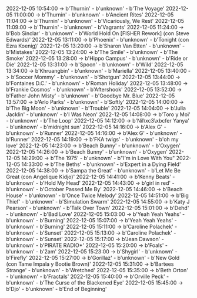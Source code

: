2022-12-05 10:54:00 -> b'Thurnin' - b'unknown' - b'The Voyage'
2022-12-05 11:00:00 -> b'Thurnin' - b'unknown' - b'Ancient Rites'
2022-12-05 11:04:00 -> b'Thurnin' - b'unknown' - b'Vicariously, We Rest'
2022-12-05 11:09:00 -> b'Thurnin' - b'unknown' - b'Vagrants'
2022-12-05 11:24:00 -> b'Bob Sinclar' - b'unknown' - b'World Hold On [FISHER Rework] (con Steve Edwards)'
2022-12-05 13:11:00 -> b'Phoenix' - b'unknown' - b'Tonight (con Ezra Koenig)'
2022-12-05 13:20:00 -> b'Sharon Van Etten' - b'unknown' - b'Mistakes'
2022-12-05 13:24:00 -> b'The Smile' - b'unknown' - b'The Smoke'
2022-12-05 13:28:00 -> b'Hippo Campus' - b'unknown' - b'Ride or Die'
2022-12-05 13:31:00 -> b'Spoon' - b'unknown' - b'Wild'
2022-12-05 13:34:00 -> b'Khruangbin' - b'unknown' - b'Mariella'
2022-12-05 13:40:00 -> b'Soccer Mommy' - b'unknown' - b'Shotgun'
2022-12-05 13:44:00 -> b'Fontaines D.C.' - b'unknown' - b'Roman Holiday'
2022-12-05 13:48:00 -> b'Frankie Cosmos' - b'unknown' - b'Aftershook'
2022-12-05 13:52:00 -> b'Father John Misty' - b'unknown' - b'Goodbye Mr. Blue'
2022-12-05 13:57:00 -> b'Arlo Parks' - b'unknown' - b'Softly'
2022-12-05 14:00:00 -> b'The Big Moon' - b'unknown' - b'Trouble'
2022-12-05 14:04:00 -> b'Julia Jacklin' - b'unknown' - b'I Was Neon'
2022-12-05 14:08:00 -> b'Toro y Moi' - b'unknown' - b'The Loop'
2022-12-05 14:12:00 -> b'Nil\xc3\xbcfer Yanya' - b'unknown' - b'midnight sun'
2022-12-05 14:16:00 -> b'Alex G' - b'unknown' - b'Runner'
2022-12-05 14:16:00 -> b'Alex G' - b'unknown' - b'Runner'
2022-12-05 14:19:00 -> b'FKA twigs' - b'unknown' - b'oh my love'
2022-12-05 14:23:00 -> b'Beach Bunny' - b'unknown' - b'Oxygen'
2022-12-05 14:26:00 -> b'Beach Bunny' - b'unknown' - b'Oxygen'
2022-12-05 14:29:00 -> b'The 1975' - b'unknown' - b"I'm in Love With You"
2022-12-05 14:33:00 -> b'The Beths' - b'unknown' - b'Expert in a Dying Field'
2022-12-05 14:38:00 -> b'Sampa the Great' - b'unknown' - b'Let Me Be Great (con Angelique Kidjo)'
2022-12-05 14:41:00 -> b'Kenny Beats' - b'unknown' - b'Hold My Head'
2022-12-05 14:43:00 -> b'girl in red' - b'unknown' - b'October Passed Me By'
2022-12-05 14:46:00 -> b'Beach House' - b'unknown' - b'Once Twice Melody'
2022-12-05 14:51:00 -> b'Big Thief' - b'unknown' - b'Simulation Swarm'
2022-12-05 14:55:00 -> b'Katy J Pearson' - b'unknown' - b'Talk Over Town'
2022-12-05 15:01:00 -> b'Dehd' - b'unknown' - b'Bad Love'
2022-12-05 15:03:00 -> b'Yeah Yeah Yeahs' - b'unknown' - b'Burning'
2022-12-05 15:07:00 -> b'Yeah Yeah Yeahs' - b'unknown' - b'Burning'
2022-12-05 15:11:00 -> b'Caroline Polachek' - b'unknown' - b'Sunset'
2022-12-05 15:13:00 -> b'Caroline Polachek' - b'unknown' - b'Sunset'
2022-12-05 15:17:00 -> b'Jean Dawson' - b'unknown' - b'PIRATE RADIO*'
2022-12-05 15:20:00 -> b'Foals' - b'unknown' - b'2am'
2022-12-05 15:23:00 -> b'Shygirl' - b'unknown' - b'Firefly'
2022-12-05 15:27:00 -> b'Gorillaz' - b'unknown' - b'New Gold (con Tame Impala y Bootie Brown)'
2022-12-05 15:31:00 -> b'Bartees Strange' - b'unknown' - b'Wretched'
2022-12-05 15:35:00 -> b'Beth Orton' - b'unknown' - b'Fractals'
2022-12-05 15:40:00 -> b'Orville Peck' - b'unknown' - b'The Curse of the Blackened Eye'
2022-12-05 15:45:00 -> b'Djo' - b'unknown' - b'End of Beginning'
